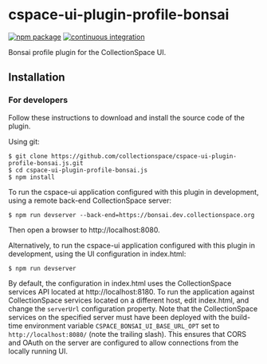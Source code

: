 # cspace-ui-plugin-profile-bonsai

[![npm package](https://img.shields.io/npm/v/cspace-ui-plugin-profile-bonsai.svg)](https://www.npmjs.com/package/cspace-ui-plugin-profile-bonsai)
[![continuous integration](https://github.com/collectionspace/cspace-ui-plugin-profile-bonsai.js/actions/workflows/ci-js.yml/badge.svg?branch=master&event=push)](https://github.com/collectionspace/cspace-ui-plugin-profile-bonsai.js/actions/workflows/ci-js.yml)

Bonsai profile plugin for the CollectionSpace UI.

## Installation

### For developers

Follow these instructions to download and install the source code of the plugin.

Using git:

```
$ git clone https://github.com/collectionspace/cspace-ui-plugin-profile-bonsai.js.git
$ cd cspace-ui-plugin-profile-bonsai.js
$ npm install
```

To run the cspace-ui application configured with this plugin in development, using a remote
back-end CollectionSpace server:

```
$ npm run devserver --back-end=https://bonsai.dev.collectionspace.org
```

Then open a browser to http://localhost:8080.

Alternatively, to run the cspace-ui application configured with this plugin in development, using
the UI configuration in index.html:

```
$ npm run devserver
```

By default, the configuration in index.html uses the CollectionSpace services API located at
http://localhost:8180. To run the application against CollectionSpace services located on a
different host, edit index.html, and change the `serverUrl` configuration property. Note that the
CollectionSpace services on the specified server must have been deployed with the build-time
environment variable `CSPACE_BONSAI_UI_BASE_URL_OPT` set to `http://localhost:8080/` (note the
trailing slash). This ensures that CORS and OAuth on the server are configured to allow connections
from the locally running UI.